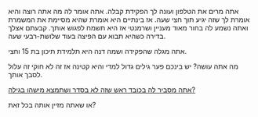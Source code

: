 אתה מרים את הטלפון ועונה לך הפקידת קבלה.
אתה אומר לה מה אתה רוצה והיא אומרת לך שזה יגיע תוך חצי שעה.
אז בינתיים היא אומרת שהיא מסיימת את המשמרת ואתה נשמע לה בחור מאוד מעניין ושרמנטי אז היא תשמח לפגוש אותך.
קבעתם אצלך בדירה כשהיא תבוא עם הפיצה בעוד שלושת-רבעי שעה.

אתה מגלה שהפקידה ושמה דנה היא תלמידת תיכון בת 15 וחצי.

מה אתה עושה?
יש בינכם פער גילים גדול למדי והיא קטינה אז זה לא חוקי זה עלול לסבך אותך.

[אתה מסביר לה בכובד ראש שזה לא בסדר ושתמצא מישהו בגילה?](minor/minor.md)

או שאתה מזיין אותה בכל זאת?
